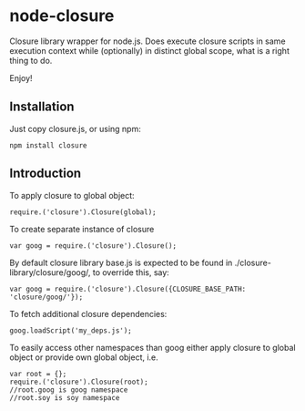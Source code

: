 # node-closure

Closure library wrapper for node.js.
Does execute closure scripts in same execution context while (optionally) in distinct global scope, what is a right thing to do.

Enjoy!

## Installation

Just copy closure.js, or using npm:

    npm install closure

## Introduction

To apply closure to global object:

    require.('closure').Closure(global);

To create separate instance of closure

    var goog = require.('closure').Closure();

By default closure library base.js is expected to be found in
./closure-library/closure/goog/, to override this, say:

    var goog = require.('closure').Closure({CLOSURE_BASE_PATH: 'closure/goog/'});

To fetch additional closure dependencies:

    goog.loadScript('my_deps.js');

To easily access other namespaces than goog either apply closure to
global object or provide own global object, i.e.

    var root = {};
    require.('closure').Closure(root);
    //root.goog is goog namespace
    //root.soy is soy namespace
